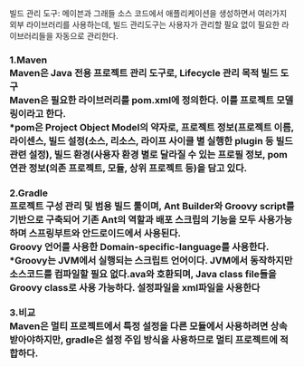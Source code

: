 빌드 관리 도구: 메이븐과 그래들
소스 코드에서 애플리케이션을 생성하면서 여러가지 외부 라이브러리를 사용하는데, 빌드 관리도구는 사용자가 관리할 필요 없이 필요한 라이브러리들을 자동으로 관리한다.<br>

<h3>1.Maven<br>
Maven은 Java 전용 프로젝트 관리 도구로, Lifecycle 관리 목적 빌드 도구<br>
Maven은 필요한 라이브러리를 pom.xml에 정의한다. 이를 프로젝트 모델링이라고 한다.<br>
*pom은 Project Object Model의 약자로, 프로젝트 정보(프로젝트 이름, 라이센스, 빌드 설정(소스, 리소스, 라이프 사이클 별 실행한 plugin 등 빌드 관련 설정), 빌드 환경(사용자 환경 별로 달라질 수 있는 프로필 정보, pom 연관 정보(의존 프로젝트, 모듈, 상위 프로젝트 등)을 담고 있다.
<br>

<h3>2.Gradle<br>
 프로젝트 구성 관리 및 범용 빌드 툴이며, Ant Builder와 Groovy script를 기반으로 구축되어 기존 Ant의 역할과 배포 스크립의 기능을 모두 사용가능하며 스프링부트와 안드로이드에서 사용된다.<br>
  Groovy 언어를 사용한 Domain-specific-language를 사용한다.<br>
  *Groovy는 JVM에서 실행되는 스크립트 언어이다. JVM에서 동작하지만 소스코드를 컴파일할 필요 없다.ava와 호환되며, Java class file들을 Groovy class로 사용 가능하다.
  설정파일을 xml파일을 사용한다<br>

<br>
3.비교<br>
 Maven은 멀티 프로젝트에서 특정 설정을 다른 모듈에서 사용하려면 상속 받아야하지만, gradle은 설정 주입 방식을 사용하므로 멀티 프로젝트에 적합하다.
